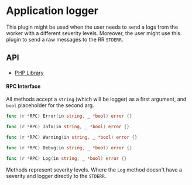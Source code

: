# Application logger

This plugin might be used when the user needs to send a logs from the worker with a different severity levels. Moreover,
the user might use this plugin to send a raw messages to the RR `STDERR`.

## API

####
- [PHP Library](https://github.com/roadrunner-php/app-logger)

#### RPC Interface 

All methods accept a `string` (which will be logger) as a first argument, and `bool` placeholder for the second arg.

```go
func (r *RPC) Error(in string, _ *bool) error {}

func (r *RPC) Info(in string, _ *bool) error {}

func (r *RPC) Warning(in string, _ *bool) error {}

func (r *RPC) Debug(in string, _ *bool) error {}

func (r *RPC) Log(in string, _ *bool) error {}
```

Methods represent severity levels. Where the `Log` method doesn't have a severity and logger directly to the `STDERR`. 
